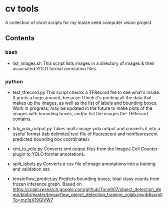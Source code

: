 # cv tools
A collection of short scripts for my maize seed computer vision project.

## Contents
### bash
* list_images.sh
This script lists images in a directory of images & their associated YOLO format annotation files.

### python
* test_tfrecord.py
This script checks a TFRecord file to see what's inside. It prints a huge amount, because I think it's printing all the data that makes up the images, as well as the list of labels and bounding boxes. Work in progress; may be updated in the future to make plots of the images with bounding boxes, and/or list the images the TFRecord contains.

* tidy_yolo_output.py
Takes multi-image yolo output and converts it into a useful format (tab delimited text file of fluorescent and nonfluorescent predicted bounding box coordinates).

* xml_to_yolo.py 
Converts xml output files from the ImageJ Cell Counter plugin to YOLO format annotations.

* split_labels.py
Converts a csv file of image annotations into a training and validation set.

* tensorflow_predict.py
Predicts bounding boxes, total class counts from frozen inference graph. Based on https://colab.research.google.com/github/Tony607/object_detection_demo/blob/master/tensorflow_object_detection_training_colab.ipynb#scrollTo=mz1gX19GlVW7 

